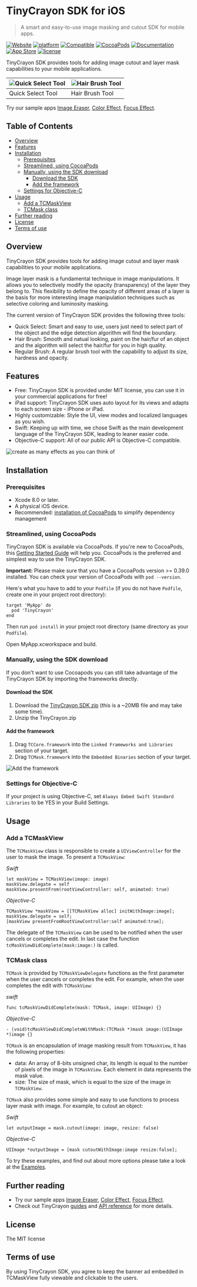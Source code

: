 # TinyCrayon SDK for iOS
> A smart and easy-to-use image masking and cutout SDK for mobile apps.

[![Website](https://img.shields.io/website/http/tinycrayon.com/.svg)](http://www.tinycrayon.com/)
[![platform](https://img.shields.io/cocoapods/p/TinyCrayon.svg)](https://cocoapods.org/pods/TinyCrayon)
[![Compatible](https://img.shields.io/badge/compatible-Swift%2FObjective--C-yellow.svg)](https://cocoapods.org/pods/TinyCrayon)
[![CocoaPods](https://img.shields.io/cocoapods/v/TinyCrayon.svg)](https://cocoapods.org/pods/TinyCrayon)
[![Documentation](https://img.shields.io/badge/docs-latest-green.svg)](https://www.tinycrayon.com/docs-iOS/index.html)
[![App Store](https://img.shields.io/badge/app%20store-sample%20apps-orange.svg)](https://itunes.apple.com/developer/yongyun-zeng/id1071044410)
[![license](https://img.shields.io/cocoapods/l/TinyCrayon.svg)](https://github.com/TinyCrayon/TinyCrayon-iOS-SDK/blob/master/LICENSE)

TinyCrayon SDK provides tools for adding image cutout and layer mask capabilities to your mobile applications.

![Quick Select Tool](https://cloud.githubusercontent.com/assets/4088232/23604872/7248944e-0295-11e7-83dc-002b267789d1.gif) | ![Hair Brush Tool](https://cloud.githubusercontent.com/assets/4088232/23604871/6f0c390c-0295-11e7-979d-f4824d839931.gif)
------------ | -------------
Quick Select Tool | Hair Brush Tool

Try our sample apps [Image Eraser](https://itunes.apple.com/app/id1072712460), [Color Effect](https://itunes.apple.com/app/id1222383759), [Focus Effect](https://itunes.apple.com/app/id1064333794).

## Table of Contents

* [Overview](#overview)
* [Features](#features)
* [Installation](#installation)
   * [Prerequisites](#prerequisites)
   * [Streamlined, using CocoaPods](#streamlined-using-cocoapods)
   * [Manually, using the SDK download](#manually-using-the-sdk-download)
      * [Download the SDK](#download-the-sdk)
      * [Add the framework](#add-the-framework)
   * [Settings for Objective-C](#settings-for-objective-c)
* [Usage](#usage)
   * [Add a TCMaskView](#add-a-tcmaskview)
   * [TCMask class](#tcmask-class)
* [Further reading](#further-reading)
* [License](#license)
* [Terms of use](#terms-of-use)

## Overview
TinyCrayon SDK provides tools for adding image cutout and layer mask capabilities to your mobile applications.

Image layer mask is a fundamental technique in image manipulations. It allows you to selectively modify the opacity (transparency) of the layer they belong to. This flexibility to define the opacity of different areas of a layer is the basis for more interesting image manipulation techniques such as selective coloring and luminosity masking.

The current version of TinyCrayon SDK provides the following three tools:
* Quick Select: Smart and easy to use, users just need to select part of the object and the edge detection algorithm will find the boundary.
* Hair Brush: Smooth and natual looking, paint on the hair/fur of an object and the algorithm will select the hair/fur for you in high quality.
* Regular Brush: A regular brush tool with the capability to adjust its size, hardness and opacity.

## Features
* Free: TinyCrayon SDK is provided under MIT license, you can use it in your commercial applications for free!
* iPad support: TinyCrayon SDK uses auto layout for its views and adapts to each screen size - iPhone or iPad.
* Highly customizable: Style the UI, view modes and localized languages as you wish.
* Swift: Keeping up with time, we chose Swift as the main development language of the TinyCrayon SDK, leading to leaner easier code.
* Objective-C support: All of our public API is Objective-C compatible.

![create as many effects as you can think of](https://cloud.githubusercontent.com/assets/4088232/24956166/ffc4285c-1fb8-11e7-9743-209de801e31a.jpg)

## Installation

### Prerequisites
* Xcode 8.0 or later.
* A physical iOS device.
* Recommended: [installation of CocoaPods](http://guides.cocoapods.org/using/getting-started) to simplify dependency management

### Streamlined, using CocoaPods
TinyCrayon SDK is available via CocoaPods. If you're new to CocoaPods, this [Getting Started Guide](https://guides.cocoapods.org/using/getting-started.html) will help you. CocoaPods is the preferred and simplest way to use the TinyCrayon SDK.

**Important:** Please make sure that you have a CocoaPods version >= 0.39.0 installed. You can check your version of CocoaPods with `pod --version`.

Here's what you have to add to your `Podfile` (if you do not have `Podfile`, create one in your project root directory):

```
target 'MyApp' do
  pod 'TinyCrayon'
end
```

Then run `pod install` in your project root directory (same directory as your `Podfile`).

Open MyApp.xcworkspace and build.

### Manually, using the SDK download
If you don't want to use Cocoapods you can still take advantage of the TinyCrayon SDK by importing the frameworks directly.

#### Download the SDK

1. Download the [TinyCrayon SDK zip](https://www.tinycrayon.com/sdk/iOS/TinyCrayon.zip) (this is a ~20MB file and may take some time).
2. Unzip the TinyCrayon.zip

#### Add the framework

1. Drag `TCCore.framework` into the `Linked Frameworks and Libraries` section of your target.
2. Drag `TCMask.framework` into the `Embedded Binaries` section of your target.

![Add the framework](https://cloud.githubusercontent.com/assets/4088232/23100618/eef29a52-f6c0-11e6-85ec-a0ea86979cbf.png)

### Settings for Objective-C

If your project is using Objective-C, set `Always Embed Swift Standard Libraries` to be YES in your Build Settings.

## Usage

### Add a TCMaskView

The `TCMaskView` class is responsible to create a `UIViewController` for the user to mask the image.
To present a `TCMaskView`:

*Swift*
```
let maskView = TCMaskView(image: image)
maskView.delegate = self
maskView.presentFrom(rootViewController: self, animated: true)
```
*Objective-C*
```
TCMaskView *maskView = [[TCMaskView alloc] initWithImage:image];
maskView.delegate = self;
[maskView presentFromRootViewController:self animated:true];
```

The delegate of the `TCMaskView` can be used to be notified when the user cancels or completes the edit. In last case the function `tcMaskViewDidComplete(mask:image:)` is called. 

### TCMask class

`TCMask` is provided by `TCMaskViewDelegate` functions as the first parameter when the user cancels or completes the edit. For example, when the user completes the edit with `TCMaskView`:

*swift*
```
func tcMaskViewDidComplete(mask: TCMask, image: UIImage) {}
```
*Objective-C*
```
- (void)tcMaskViewDidCompleteWithMask:(TCMask *)mask image:(UIImage *)image {}
```

`TCMask` is an encapsulation of image masking result from `TCMaskView`, it has the following properties:

* data: An array of 8-bits unsigned char, its length is equal to the number of pixels of the image in `TCMaskView`. Each element in data represents the mask value.
* size: The size of mask, which is equal to the size of the image in `TCMaskView`.

`TCMask` also provides some simple and easy to use functions to process layer mask with image. For example, to cutout an object:

*Swift*
```
let outputImage = mask.cutout(image: image, resize: false)
```
*Objective-C*
```
UIImage *outputImage = [mask cutoutWithImage:image resize:false];
```

To try these examples, and find out about more options please take a look at the [Examples](https://github.com/TinyCrayon/TinyCrayon-iOS-SDK/releases).

## Further reading
* Try our sample apps [Image Eraser](https://itunes.apple.com/app/id1072712460), [Color Effect](https://itunes.apple.com/app/id1222383759), [Focus Effect](https://itunes.apple.com/app/id1064333794).
* Check out TinyCrayon [guides](http://tinycrayon.com/guides-iOS/get-started.html) and [API reference](http://tinycrayon.com/docs-iOS/index.html) for more details.

## License
The MIT license

## Terms of use
By using TinyCrayon SDK, you agree to keep the banner ad embedded in TCMaskView fully viewable and clickable to the users.
